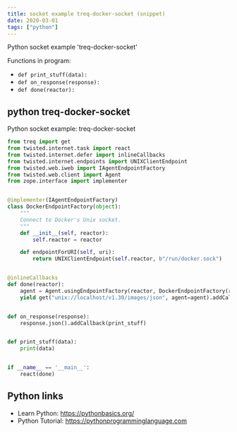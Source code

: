 ```yaml
---
title: socket example treq-docker-socket (snippet)
date: 2020-03-01
tags: ["python"]
---
```

Python socket example 'treq-docker-socket'

Functions in program: 
* `def print_stuff(data):`
* `def on_response(response):`
* `def done(reactor):`

## python treq-docker-socket

Python socket example: treq-docker-socket

```python
from treq import get
from twisted.internet.task import react
from twisted.internet.defer import inlineCallbacks
from twisted.internet.endpoints import UNIXClientEndpoint
from twisted.web.iweb import IAgentEndpointFactory
from twisted.web.client import Agent
from zope.interface import implementer


@implementer(IAgentEndpointFactory)
class DockerEndpointFactory(object):
    """
    Connect to Docker's Unix socket.
    """
    def __init__(self, reactor):
        self.reactor = reactor

    def endpointForURI(self, uri):
        return UNIXClientEndpoint(self.reactor, b"/run/docker.sock")


@inlineCallbacks
def done(reactor):
    agent = Agent.usingEndpointFactory(reactor, DockerEndpointFactory(reactor))
    yield get("unix://localhost/v1.30/images/json", agent=agent).addCallback(on_response)


def on_response(response):
    response.json().addCallback(print_stuff)


def print_stuff(data):
    print(data)


if __name__ == '__main__':
    react(done)


```

## Python links

- Learn Python: https://pythonbasics.org/
- Python Tutorial: https://pythonprogramminglanguage.com
